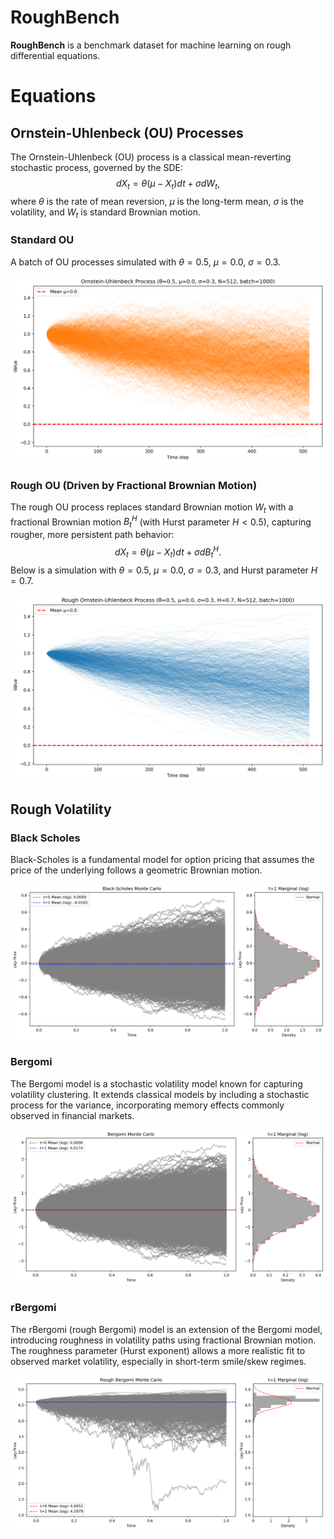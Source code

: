 # RoughBench

**RoughBench** is a benchmark dataset for machine learning on rough differential equations.

# Equations

## Ornstein-Uhlenbeck (OU) Processes
The Ornstein-Uhlenbeck (OU) process is a classical mean-reverting stochastic process, governed by the SDE:
$$
dX_t = \theta (\mu - X_t) dt + \sigma dW_t,
$$
where $\theta$ is the rate of mean reversion, $\mu$ is the long-term mean, $\sigma$ is the volatility, and $W_t$ is standard Brownian motion.

### Standard OU
A batch of OU processes simulated with $\theta=0.5$, $\mu=0.0$, $\sigma=0.3$.

![Ornstein-Uhlenbeck Monte Carlo](docs/rde/ou_processes/ou_process_monte_carlo.png)

### Rough OU (Driven by Fractional Brownian Motion)
The rough OU process replaces standard Brownian motion $W_t$ with a fractional Brownian motion $B^H_t$ (with Hurst parameter $H < 0.5$), capturing rougher, more persistent path behavior:
$$
dX_t = \theta (\mu - X_t) dt + \sigma dB^H_t.
$$
Below is a simulation with $\theta=0.5$, $\mu=0.0$, $\sigma=0.3$, and Hurst parameter $H=0.7$.

![Rough OU Process Monte Carlo](docs/rde/rough_ou_processes/rough_ou_process_H0.70_monte_carlo.png)


## Rough Volatility

### Black Scholes
Black-Scholes is a fundamental model for option pricing that assumes the price of the underlying follows a geometric Brownian motion.

![Rough Volatility Simulation](docs/rde/rough_volatility/black-scholes_monte_carlo.png)

### Bergomi
The Bergomi model is a stochastic volatility model known for capturing volatility clustering. It extends classical models by including a stochastic process for the variance, incorporating memory effects commonly observed in financial markets.

![Bergomi Monte Carlo Simulation](docs/rde/rough_volatility/bergomi_monte_carlo.png)

### rBergomi
The rBergomi (rough Bergomi) model is an extension of the Bergomi model, introducing roughness in volatility paths using fractional Brownian motion. The roughness parameter (Hurst exponent) allows a more realistic fit to observed market volatility, especially in short-term smile/skew regimes.

![rBergomi Monte Carlo Simulation](docs/rde/rough_volatility/rough_bergomi_monte_carlo.png)

